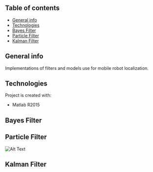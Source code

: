 ## Table of contents
* [General info](#general-info)
* [Technologies](#technologies)
* [Bayes Filter](#bayes-filter)
* [Particle Filter](#particle-filter)
* [Kalman Filter](#kalman-filter)

## General info
Implementations of filters and models use for mobile robot localization.
	
## Technologies
Project is created with:
* Matlab R2015

## Bayes Filter

## Particle Filter

![Alt Text]([https://media.giphy.com/media/vFKqnCdLPNOKc/giphy.gif](https://github.com/JoseFranciscoGonzalez/ProbabilisticRobotics/blob/main/Particle%20filter%20framework/pf%20gif.gif))

## Kalman Filter
